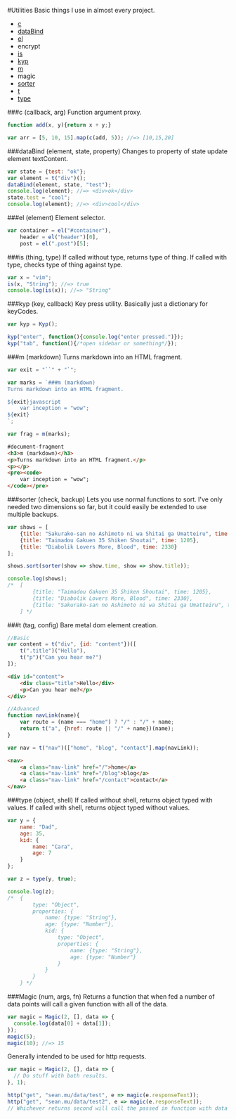 #Utilities
Basic things I use in almost every project.

* [c](#c-cb-a)
* [dataBind](#dataBind-element-state-property)
* [el](#el-element)
* encrypt
* [is](#is-thing-type)
* [kyp](#kyp-key-callback)
* [m](#m-markdown)
* magic
* [sorter](#sorter-check-backup)
* [t](#t-tag-config)
* [type](#type-object-shell)

###c (callback, arg)
Function argument proxy.

```javascript
function add(x, y){return x + y;}

var arr = [5, 10, 15].map(c(add, 5)); //=> [10,15,20]
```

###dataBind (element, state, property)
Changes to property of state update element textContent.

```javascript
var state = {test: "ok"};
var element = t("div")();
dataBind(element, state, "test");
console.log(element); //=> <div>ok</div>
state.test = "cool";
console.log(element); //=> <div>cool</div>
```

###el (element)
Element selector.

```javascript
var container = el("#container"),
    header = el("header")[0],
    post = el(".post")[5];
```

###is (thing, type)
If called without type, returns type of thing. If called with type, checks type of thing against type.

```javascript
var x = "vim";
is(x, "String"); //=> true
console.log(is(x)); //=> "String"
```

###kyp (key, callback)
Key press utility. Basically just a dictionary for keyCodes.

```javascript
var kyp = Kyp();

kyp("enter", function(){console.log("enter pressed.")});
kyp("tab", function(){/*open sidebar or something*/});
```

###m (markdown)
Turns markdown into an HTML fragment.

```javascript
var exit = "``" + "`";

var marks = `###m (markdown)
Turns markdown into an HTML fragment.

${exit}javascript
    var inception = "wow";
${exit}
`;

var frag = m(marks);
```

```html
#document-fragment
<h3>m (markdown)</h3>
<p>Turns markdown into an HTML fragment.</p>
<p></p>
<pre><code>
    var inception = "wow";
</code></pre>
```

###sorter (check, backup)
Lets you use normal functions to sort. I've only needed two dimensions so far, but it could easily be extended to use multiple backups.

```javascript
var shows = [
    {title: "Sakurako-san no Ashimoto ni wa Shitai ga Umatteiru", time: 2330},
    {title: "Taimadou Gakuen 35 Shiken Shoutai", time: 1205},
    {title: "Diabolik Lovers More, Blood", time: 2330}
];

shows.sort(sorter(show => show.time, show => show.title));

console.log(shows);
/*  [
        {title: "Taimadou Gakuen 35 Shiken Shoutai", time: 1205},
        {title: "Diabolik Lovers More, Blood", time: 2330},
        {title: "Sakurako-san no Ashimoto ni wa Shitai ga Umatteiru", time: 2330},
    ] */

```

###t (tag, config)
Bare metal dom element creation.

```javascript
//Basic
var content = t("div", {id: "content"})([
    t(".title")("Hello"),
    t("p")("Can you hear me?")
]);
```
```html
<div id="content">
    <div class="title">Hello</div>
    <p>Can you hear me?</p>
</div>
```
```javascript
//Advanced
function navLink(name){
    var route = (name === "home") ? "/" : "/" + name;
    return t("a", {href: route || "/" + name})(name);
}

var nav = t("nav")(["home", "blog", "contact"].map(navLink));
```
```html
<nav>
    <a class="nav-link" href="/">home</a>
    <a class="nav-link" href="/blog">blog</a>
    <a class="nav-link" href="/contact">contact</a>
</nav>
```

###type (object, shell)
If called without shell, returns object typed with values. If called with shell, returns object typed without values.

```javascript
var y = {
    name: "Dad",
    age: 35,
    kid: {
        name: "Cara",
        age: 7
    }
};

var z = type(y, true);

console.log(z);
/*  {
        type: "Object",
        properties: {
            name: {type: "String"},
            age: {type: "Number"},
            kid: {
                type: "Object",
                properties: {
                    name: {type: "String"},
                    age: {type: "Number"}
                }
            }
        }
    } */
```

###Magic (num, args, fn)
Returns a function that when fed a number of data points will call a given function with all of the data.

```javascript
var magic = Magic(2, [], data => {
  console.log(data[0] + data[1]);
});
magic(5);
magic(10); //=> 15
```

Generally intended to be used for http requests.

```javascript
var magic = Magic(2, [], data => {
  // Do stuff with both results.
}, 1);

http("get", "sean.mu/data/test", e => magic(e.responseText));
http("get", "sean.mu/data/test2", e => magic(e.responseText));
// Whichever returns second will call the passed in function with data as an array.
```
